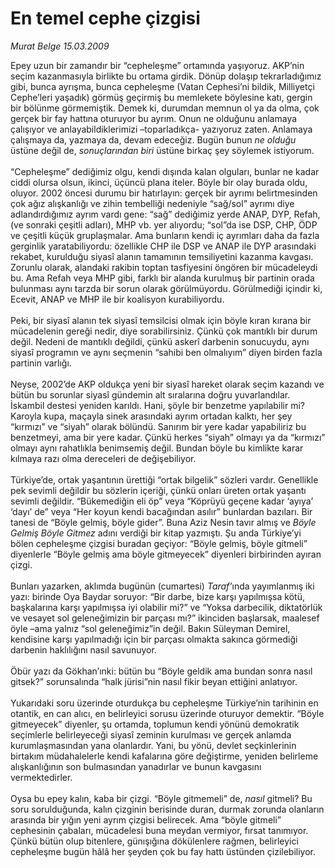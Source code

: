 # En temel cephe çizgisi

*Murat Belge 15.03.2009*

<div class="taraf_structure_2col_1zq">
<div class="margen_n">



 <p>Epey uzun bir zamandır bir “cepheleşme” ortamında yaşıyoruz. AKP’nin seçim kazanmasıyla birlikte bu ortama girdik. Dönüp dolaşıp tekrarladığımız gibi, bunca ayrışma, bunca cepheleşme (Vatan Cephesi’ni bildik, Milliyetçi Cephe’leri yaşadık) görmüş geçirmiş bu memlekete böylesine katı, gergin bir bölünme görmemiştik. Demek ki, durumdan memnun ol ya da olma, çok gerçek bir fay hattına oturuyor bu ayrım. Onun ne olduğunu anlamaya çalışıyor ve anlayabildiklerimizi –toparladıkça- yazıyoruz zaten. Anlamaya çalışmaya da, yazmaya da, devam edeceğiz. Bugün bunun <i>ne olduğu </i>üstüne değil de, <i>sonuçlarından biri</i> üstüne birkaç şey söylemek istiyorum. <br/><br/>“Cepheleşme” dediğimiz olgu, kendi dışında kalan olguları, bunlar ne kadar ciddi olursa olsun, ikinci, üçüncü plana iteler. Böyle bir olay burada oldu, oluyor. 2002 öncesi durumu bir hatırlayın: gerçek bir ayrımı belirtmesinden çok ağız alışkanlığı ve zihin tembelliği nedeniyle “sağ/sol” ayrımı diye adlandırdığımız ayrım vardı gene: “sağ” dediğimiz yerde ANAP, DYP, Refah, (ve sonraki çeşitli adları), MHP vb. yer alıyordu; “sol”da ise DSP, CHP, ÖDP ve çeşitli küçük gruplaşmalar. Ama bunların kendi iç ayrımları daha da fazla gerginlik yaratabiliyordu: özellikle CHP ile DSP ve ANAP ile DYP arasındaki rekabet, kurulduğu siyasî alanın tamamının temsiliyetini kazanma kavgası. Zorunlu olarak, alandaki rakibin toptan tasfiyesini öngören bir mücadeleydi bu. Ama Refah veya MHP gibi, farklı bir alanda kurulmuş bir partinin orada bulunması aynı tarzda bir sorun olarak görülmüyordu. Görülmediği içindir ki, Ecevit, ANAP ve MHP ile bir koalisyon kurabiliyordu. <br/><br/>Peki, bir siyasî alanın tek siyasî temsilcisi olmak için böyle kıran kırana bir mücadelenin gereği nedir, diye sorabilirsiniz. Çünkü çok mantıklı bir durum değil. Nedeni de mantıklı değildi, çünkü askerî darbenin sonucuydu, aynı siyasî programın ve aynı seçmenin “sahibi ben olmalıyım” diyen birden fazla partinin varlığı. <br/><br/>Neyse, 2002’de AKP oldukça yeni bir siyasî hareket olarak seçim kazandı ve bütün bu sorunlar siyasî gündemin alt sıralarına doğru yuvarlandılar. İskambil destesi yeniden karıldı. Hani, şöyle bir benzetme yapılabilir mi? Karoyla kupa, maçayla sinek arasındaki ayrım ortadan kalktı, her şey “kırmızı” ve “siyah” olarak bölündü. Sanırım bir yere kadar yapabiliriz bu benzetmeyi, ama bir yere kadar. Çünkü herkes “siyah” olmayı ya da “kırmızı” olmayı aynı rahatlıkla benimsemiş değil. Bundan böyle bu kimlikte karar kılmaya razı olma dereceleri de değişebiliyor. <br/><br/>Türkiye’de, ortak yaşantının ürettiği “ortak bilgelik” sözleri vardır. Genellikle pek sevimli değildir bu sözlerin içeriği, çünkü onları üreten ortak yaşantı sevimli değildir. “Bükemediğin eli öp” veya “Köprüyü geçene kadar ‘ayıya’ ‘dayı’ de” veya “Her koyun kendi bacağından asılır” bunlardan bazıları. Bir tanesi de “Böyle gelmiş, böyle gider”. Buna Aziz Nesin tavır almış ve <i>Böyle Gelmiş Böyle Gitmez</i> adını verdiği bir kitap yazmıştı. Şu anda Türkiye’yi bölen cepheleşme çizgisi buradan geçiyor: “Böyle gelmiş, böyle gitmeli” diyenlerle “Böyle gelmiş ama böyle gitmeyecek” diyenleri birbirinden ayıran çizgi. <br/><br/>Bunları yazarken, aklımda bugünün (cumartesi) <i>Taraf’</i>ında yayımlanmış iki yazı: birinde Oya Baydar soruyor: “Bir darbe, bize karşı yapılmışsa kötü, başkalarına karşı yapılmışsa iyi olabilir mi?” ve “Yoksa darbecilik, diktatörlük ve vesayet sol geleneğimizin bir parçası mı?” ikinciden başlarsak, maalesef öyle –ama yalnız “sol geleneğimiz”in değil. Bakın Süleyman Demirel, kendisine karşı yapılmadığı için bir parçası olmakta sakınca görmediği darbenin haklılığını nasıl savunuyor. <br/><br/>Öbür yazı da Gökhan’ınki: bütün bu “Böyle geldik ama bundan sonra nasıl gitsek?” sorunsalında “halk jürisi”nin nasıl fikir beyan ettiğini anlatıyor. <br/><br/>Yukarıdaki soru üzerinde oturdukça bu cepheleşme Türkiye’nin tarihinin en otantik, en can alıcı, en belirleyici sorusu üzerinde oturuyor demektir. “Böyle gitmeyecek” diyenler, şu ortamda, toplumun kendi yönünü demokratik seçimlerle belirleyeceği siyasî zeminin kurulması ve gerçek anlamda kurumlaşmasından yana olanlardır. Yani, bu yönü, devlet seçkinlerinin birtakım müdahalelerle kendi kafalarına göre değiştirme, yeniden belirleme alışkanlığının son bulmasından yanadırlar ve bunun kavgasını vermektedirler.<br/><br/>Oysa bu epey kalın, kaba bir çizgi. “Böyle gitmemeli” de, <i>nasıl </i>gitmeli? Bu soru sorulduğunda, kalın çizginin berisinde duran, durmak zorunda olanların arasında bir yığın yeni ayrım çizgisi belirecek. Ama “böyle gitmeli” cephesinin çabaları, mücadelesi buna meydan vermiyor, fırsat tanımıyor. Çünkü bütün olup bitenlere, günışığına dökülenlere rağmen, belirleyici cepheleşme bugün hâlâ her şeyden çok bu fay hattı üstünden çizilebiliyor.</p>

<br/>


<div id="taraf_not">
</div>

</div>


</div>
